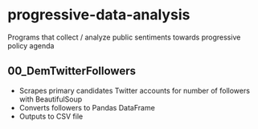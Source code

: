 # progressive-data-analysis
Programs that collect / analyze public sentiments towards progressive policy agenda

## 00_DemTwitterFollowers
* Scrapes primary candidates Twitter accounts for number of followers with BeautifulSoup
* Converts followers to Pandas DataFrame
* Outputs to CSV file

